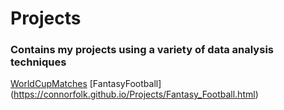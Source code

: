 # Projects

### Contains my projects using a variety of data analysis techniques

[WorldCupMatches](https://connorfolk.github.io/Projects/WorldCupMatches/Final_Paper_Group_17_Connor.html)
[FantasyFootball] (https://connorfolk.github.io/Projects/Fantasy_Football.html)
